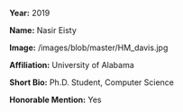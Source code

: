 **Year:** 2019

**Name:** Nasir Eisty

**Image:** /images/blob/master/HM_davis.jpg

**Affiliation:** University of Alabama

**Short Bio:** Ph.D. Student, Computer Science

**Honorable Mention:** Yes

